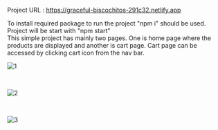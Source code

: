 Project URL : https://graceful-biscochitos-291c32.netlify.app

To install required package to run the project "npm i" should be used.
<br/>
Project will be start with "npm start"
<br/>
This simple project has mainly two pages. One is home page where the products are displayed and another is cart page. Cart page can be accessed by clicking cart icon from the nav bar.
<br/>

![1](https://user-images.githubusercontent.com/45461265/175357439-e846123d-b74a-470a-9fd5-e47ecac13a5d.png)

<br/>

![2](https://user-images.githubusercontent.com/45461265/175357984-128ede93-426b-482e-ba9c-e2f6c09816c2.png)

<br/>

![3](https://user-images.githubusercontent.com/45461265/175358017-c80f8011-35aa-49be-a0a4-dd7f341d0be6.png)
